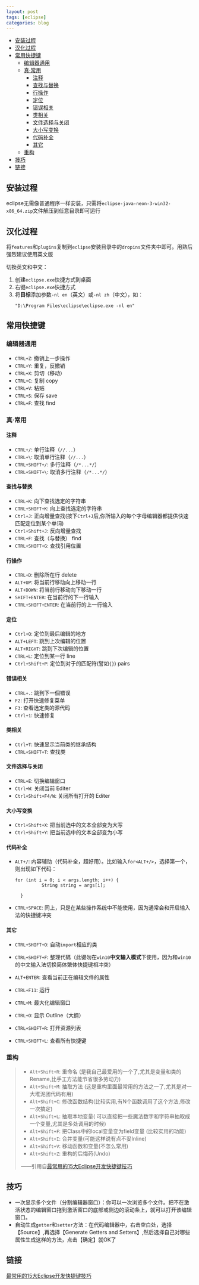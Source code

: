 ```yaml
---
layout: post
tags: [eclipse]
categories: blog
---
```


<!-- vim-markdown-toc GFM -->

* [安装过程](#安装过程)
* [汉化过程](#汉化过程)
* [常用快捷键](#常用快捷键)
  * [编辑器通用](#编辑器通用)
  * [真·常用](#真常用)
    * [注释](#注释)
    * [查找与替换](#查找与替换)
    * [行操作](#行操作)
    * [定位](#定位)
    * [错误相关](#错误相关)
    * [类相关](#类相关)
    * [文件选择与关闭](#文件选择与关闭)
    * [大小写变换](#大小写变换)
    * [代码补全](#代码补全)
    * [其它](#其它)
  * [重构](#重构)
* [技巧](#技巧)
* [链接](#链接)

<!-- vim-markdown-toc -->

## 安装过程
eclipse无需像普通程序一样安装，只需将`eclipse-java-neon-3-win32-x86_64.zip`文件解压到任意目录即可运行

## 汉化过程
将`features`和`plugins`复制到`eclipse`安装目录中的`dropins`文件夹中即可。用熟后强烈建议使用英文版

切換英文和中文：
1. 创建`eclipse.exe`快捷方式到桌面
1. 右键`eclipse.exe`快捷方式
1. 将**目标**添加参数`-nl en`（英文）或`-nl zh`（中文），如：
    ```
    "D:\Program Files\eclipse\eclipse.exe -nl en"
    ```

## 常用快捷键
### 编辑器通用
* `CTRL+Z`: 撤销上一步操作
* `CTRL+Y`: 重复，反撤销
* `CTRL+X`: 剪切（移动）
* `CTRL+C`: 复制 copy 
* `CTRL+V`: 粘贴
* `CTRL+S`: 保存 save
* `CTRL+F`: 查找 find

### 真·常用

#### 注释
* `CTRL+/`: 单行注释（`//...`）
* `CTRL+\`: 取消单行注释（`//...`）
* `CTRL+SHIFT+/`: 多行注释（`/*...*/`）
* `CTRL+SHIFT+\`: 取消多行注释（`/*...*/`）

#### 查找与替换
* `CTRL+K`: 向下查找选定的字符串
* `CTRL+SHIFT+K`: 向上查找选定的字符串
* `Ctrl+J`: 正向增量查找(按下`Ctrl+J`后,你所输入的每个字母编辑器都提供快速匹配定位到某个单词)
* `Ctrl+Shift+J`: 反向增量查找
* `CTRL+F`: 查找（与替换） find
* `CTRL+SHIFT+G`: 查找引用位置

#### 行操作
* `CTRL+D`: 删除所在行 delete
* `ALT+UP`: 将当前行移动向上移动一行
* `ALT+DOWN`: 将当前行移动向下移动一行
* `SHIFT+ENTER`: 在当前行的下一行输入
* `CTRL+SHIFT+ENTER`: 在当前行的上一行输入

#### 定位
* `Ctrl+Q`: 定位到最后编辑的地方
* `ALT+LEFT`: 跳到上次编辑的位置
* `ALT+RIGHT`: 跳到下次编辑的位置
* `CTRL+L`: 定位到某一行 line
* `Ctrl+Shift+P`: 定位到对于的匹配符(譬如`{}`) pairs

#### 错误相关
* `CTRL+.`: 跳到下一個错误
* `F2`: 打开快速修复菜单
* `F3`: 查看选定类的源代码
* `Ctrl+1`: 快速修复

#### 类相关
* `Ctrl+T`: 快速显示当前类的继承结构
* `CTRL+SHIFT+T`: 查找类

#### 文件选择与关闭
* `CTRL+E`: 切换编辑窗口
* `Ctrl+W`: 关闭当前 Editer
* `Ctrl+Shift+F4/W`: 关闭所有打开的 Editer

#### 大小写变换
* `Ctrl+Shift+X`: 把当前选中的文本全部变为大写
* `Ctrl+Shift+Y`: 把当前选中的文本全部变为小写

#### 代码补全
* `ALT+/`: 内容辅助（代码补全，超好用）。比如输入`for<ALT+/>`，选择第一个，则出现如下代码：
  ```
  for (int i = 0; i < args.length; i++) {
			String string = args[i];
			
	}
  ```
* `CTRL+SPACE`: 同上，只是在某些操作系统中不能使用，因为通常会和开启输入法的快捷键冲突 

#### 其它
* `CTRL+SHIFT+O`: 自动`import`相应的类
* `CTRL+SHIFT+F`: 整理代碼（此键勿在`win10`**中文输入模式**下使用，因为和`win10`的中文输入法切换简体繁体快捷键相冲突）
* `ALT+ENTER`: 查看当前正在编辑文件的属性
* `CTRL+F11`: 运行
* `CTRL+M`: 最大化编辑窗口
* `CTRL+O`: 显示 Outline（大纲）
* `CTRL+SHIFT+R`: 打开资源列表

* `CTRL+SHIFT+L`: 查看所有快捷键

### 重构
> * `Alt+Shift+R`: 重命名 (是我自己最爱用的一个了,尤其是变量和类的Rename,比手工方法能节省很多劳动力)
> * `Alt+Shift+M`: 抽取方法 (这是重构里面最常用的方法之一了,尤其是对一大堆泥团代码有用)
> * `Alt+Shift+C`: 修改函数结构(比较实用,有N个函数调用了这个方法,修改一次搞定)
> * `Alt+Shift+L`: 抽取本地变量( 可以直接把一些魔法数字和字符串抽取成一个变量,尤其是多处调用的时候)
> * `Alt+Shift+F`: 把Class中的local变量变为field变量 (比较实用的功能)
> * `Alt+Shift+I`: 合并变量(可能这样说有点不妥Inline)
> * `Alt+Shift+V`: 移动函数和变量(不怎么常用)
> * `Alt+Shift+Z`: 重构的后悔药(Undo)
>
> ——引用自[最常用的15大Eclipse开发快捷键技巧](https://blog.csdn.net/chenleixing/article/details/44600587)

## 技巧
* 一次显示多个文件（分割编辑器窗口）：你可以一次浏览多个文件。把不在激活状态的编辑窗口拖到激活窗口的底部或侧边的滚动条上，就可以打开该编辑窗口。
* 自动生成`getter`和`setter`方法：在代码编辑器中，右击空白处，选择【Source】,再选择【Generate Getters and Setters】,然后选择自己对哪些属性生成这样的方法，点击【确定】就OK了

## 链接
<!-- link start -->
[最常用的15大Eclipse开发快捷键技巧](https://blog.csdn.net/chenleixing/article/details/44600587)
<!-- link end -->

<!-- abbreviations start -->

<!-- abbreviations end -->
